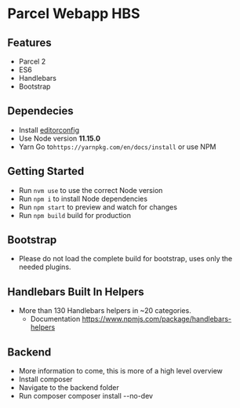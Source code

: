 Parcel Webapp HBS
=======================

## Features
- Parcel 2
- ES6
- Handlebars
- Bootstrap

## Dependecies
- Install [editorconfig](http://editorconfig.org)
- Use Node version **11.15.0**
- Yarn Go to`https://yarnpkg.com/en/docs/install` or use NPM

## Getting Started
- Run `nvm use` to use the correct Node version
- Run `npm i` to install Node dependencies
- Run `npm start` to preview and watch for changes
- Run `npm build` build for production

## Bootstrap 
- Please do not load the complete build for bootstrap, uses only the needed plugins.

## Handlebars Built In Helpers
- More than 130 Handlebars helpers in ~20 categories. 
  - Documentation https://www.npmjs.com/package/handlebars-helpers

## Backend
- More information to come, this is more of a high level overview
- Install composer
- Navigate to the backend folder
- Run composer composer install --no-dev